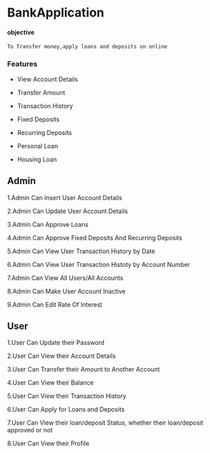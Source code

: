 # BankApplication

#### objective

    To Transfer money,apply loans and deposits on online

### Features

*  View Account Details

*  Transfer Amount

*  Transaction History

*  Fixed Deposits

*  Recurring Deposits

*  Personal Loan

*  Housing Loan

## Admin

1.Admin Can Insert User Account Details


2.Admin Can Update User Account Details


3.Admin Can  Approve Loans


4.Admin Can  Approve Fixed Deposits And Recurring Deposits


5.Admin Can View User Transaction History by Date


6.Admin Can View User Transaction Histoty by Account Number


7.Admin Can View All Users/All Accounts


8.Admin Can Make User Account Inactive


9.Admin Can Edit Rate Of Interest


## User

1.User Can Update their  Password


2.User Can View their Account Details


3.User Can Transfer their Amount to Another Account


4.User Can View their Balance


5.User Can View their Transaction History


6.User Can Apply for Loans and Deposits


7.User Can View their loan/deposit Status, whether their loan/deposit  approved or not


8.User Can View their Profile
